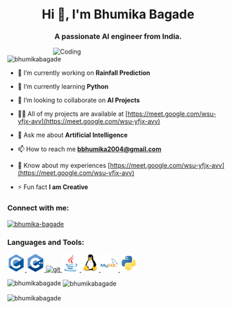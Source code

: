 <h1 align="center">Hi 👋, I'm Bhumika Bagade</h1>
<h3 align="center">A passionate AI engineer from India.</h3>
<img align="right" alt="Coding" width="400" src="https://miro.medium.com/v2/resize:fit:1400/1*cOsLU-tXyR20A5KMXQKhmg.gif">

<p align="left"> <img src="https://komarev.com/ghpvc/?username=bhumikabagade&label=Profile%20views&color=0e75b6&style=flat" alt="bhumikabagade" /> </p>

- 🔭 I’m currently working on **Rainfall Prediction**

- 🌱 I’m currently learning **Python**

- 👯 I’m looking to collaborate on **AI Projects**

- 👨‍💻 All of my projects are available at [https://meet.google.com/wsu-yfjx-avv](https://meet.google.com/wsu-yfjx-avv)

- 💬 Ask me about **Artificial Intelligence**

- 📫 How to reach me **bbhumika2004@gmail.com**

- 📄 Know about my experiences [https://meet.google.com/wsu-yfjx-avv](https://meet.google.com/wsu-yfjx-avv)

- ⚡ Fun fact **I am Creative**

<h3 align="left">Connect with me:</h3>
<p align="left">
<a href="https://linkedin.com/in/bhumika-bagade" target="blank"><img align="center" src="https://raw.githubusercontent.com/rahuldkjain/github-profile-readme-generator/master/src/images/icons/Social/linked-in-alt.svg" alt="bhumika-bagade" height="30" width="40" /></a>
</p>

<h3 align="left">Languages and Tools:</h3>
<p align="left"> <a href="https://www.cprogramming.com/" target="_blank" rel="noreferrer"> <img src="https://raw.githubusercontent.com/devicons/devicon/master/icons/c/c-original.svg" alt="c" width="40" height="40"/> </a> <a href="https://www.w3schools.com/cpp/" target="_blank" rel="noreferrer"> <img src="https://raw.githubusercontent.com/devicons/devicon/master/icons/cplusplus/cplusplus-original.svg" alt="cplusplus" width="40" height="40"/> </a> <a href="https://git-scm.com/" target="_blank" rel="noreferrer"> <img src="https://www.vectorlogo.zone/logos/git-scm/git-scm-icon.svg" alt="git" width="40" height="40"/> </a> <a href="https://www.java.com" target="_blank" rel="noreferrer"> <img src="https://raw.githubusercontent.com/devicons/devicon/master/icons/java/java-original.svg" alt="java" width="40" height="40"/> </a> <a href="https://www.linux.org/" target="_blank" rel="noreferrer"> <img src="https://raw.githubusercontent.com/devicons/devicon/master/icons/linux/linux-original.svg" alt="linux" width="40" height="40"/> </a> <a href="https://www.mysql.com/" target="_blank" rel="noreferrer"> <img src="https://raw.githubusercontent.com/devicons/devicon/master/icons/mysql/mysql-original-wordmark.svg" alt="mysql" width="40" height="40"/> </a> <a href="https://www.python.org" target="_blank" rel="noreferrer"> <img src="https://raw.githubusercontent.com/devicons/devicon/master/icons/python/python-original.svg" alt="python" width="40" height="40"/> </a> </p>

<p><img align="left" src="https://github-readme-stats.vercel.app/api/top-langs?username=bhumikabagade&show_icons=true&locale=en&layout=compact" alt="bhumikabagade" /></p>

<p>&nbsp;<img align="center" src="https://github-readme-stats.vercel.app/api?username=bhumikabagade&show_icons=true&locale=en" alt="bhumikabagade" /></p>

<p><img align="center" src="https://github-readme-streak-stats.herokuapp.com/?user=bhumikabagade&" alt="bhumikabagade" /></p>
